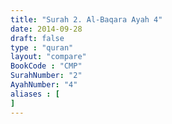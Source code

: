 ```yaml
---
title: "Surah 2. Al-Baqara Ayah 4"
date: 2014-09-28
draft: false
type : "quran"
layout: "compare"
BookCode : "CMP"
SurahNumber: "2"
AyahNumber: "4"
aliases : [
]
---
```

